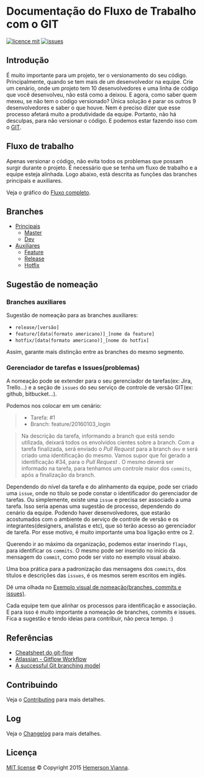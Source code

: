 # Documentação do Fluxo de Trabalho com o GIT

[![licence mit](https://img.shields.io/badge/license-MIT-blue.svg)](https://github.com/doc-solutions/documentation-gitflow/blob/master/LICENSE.md)
[![issues](https://img.shields.io/github/issues/doc-solutions/documentation-gitflow.svg)](https://github.com/doc-solutions/documentation-gitflow/issues)

## Introdução

É muito importante para um projeto, ter o versionamento do seu código. Principalmente, quando se tem mais de um desenvolvedor na equipe. Crie um cenário, onde um projeto tem 10 desenvolvedores e uma linha de código que você desenvolveu, não está como a deixou. E agora, como saber quem mexeu, se não tem o código versionado? Única solução é parar os outros 9 desenvolvedores e saber o que houve. Nem é preciso dizer que esse processo afetará muito a produtividade da equipe. Portanto, não há desculpas, para não versionar o código. E podemos estar fazendo isso com o [GIT](https://git-scm.com/book/pt-br/v1/). 

## Fluxo de trabalho

Apenas versionar o código, não evita todos os problemas que possam surgir durante o projeto. É necessário que se tenha um fluxo de trabalho e a equipe esteja alinhada. Logo abaixo, está descrita as funções das branches principais e auxiliares.

Veja o gráfico do [Fluxo completo](https://github.com/doc-solutions/documentation-gitflow/blob/master/source/images/flow.jpg).

## Branches

- [Principais](source/branches/main.md)
	- [Master](source/branches/master.md)
	- [Dev](source/branches/dev.md)
- [Auxiliares](source/branches/supporting.md)
	- [Feature](source/branches/feature.md)
	- [Release](source/branches/release.md)
	- [Hotfix](source/branches/hotfix.md)

## Sugestão de nomeação

### Branches auxiliares

Sugestão de nomeação para as branches auxiliares: 

- `release/[versão]`
- `feature/[data(formato americano)]_[nome da feature]`
- `hotfix/[data(formato americano)]_[nome do hotfix]`

Assim, garante mais distinção entre as branches do mesmo segmento.

### Gerenciador de tarefas  e Issues(problemas)

A nomeação pode se extender para o seu gerenciador de tarefas(ex: Jira, Trello...) e a seção de `issues` do seu serviço de controle de versão GIT(ex: github, bitbucket...).

Podemos nos colocar em um cenário:

>- Tarefa: #1
>- Branch: feature/20160103_login

>Na descrição da tarefa, informando a branch que está sendo utilizada, deixará todos os envolvidos cientes sobre a branch. 
>Com a tarefa finalizada, será enviado o _Pull Request_ para a branch `dev` e será criado uma identificação do mesmo. Vamos supor que foi gerado a identificação #34, para o _Pull Request_ . O mesmo deverá ser informado na tarefa, para tenhamos um controle maior dos `commits`, após a finalização da branch. 

Dependendo do nível da tarefa e do alinhamento da equipe, pode ser criado uma `issue`, onde no título se pode constar o identificador do gerenciador de tarefas. Ou simplemente, existe uma `issue` e precisa ser associado a uma tarefa. Isso seria apenas uma sugestão de processo, dependendo do cenário da equipe. Podendo haver desenvolvedores, que estarão acostumados com o ambiente do serviço de controle de versão e os integrantes(designers, analistas e etc), que só terão acesso ao gerenciador de tarefa. Por esse motivo, é muito importante uma boa ligação entre os 2.

Querendo ir ao máximo da organização, podemos estar inserindo `flags`, para identificar os `commits`. O mesmo pode ser inserido no início da mensagem do `commit`, como pode ser visto no exemplo visual abaixo.

Uma boa prática para a padronização das mensagens dos `commits`, dos títulos e descrições das `issues`, é os mesmos serem escritos em inglês.

Dê uma olhada no [Exemplo visual de nomeação(branches, commits e issues)](https://github.com/doc-solutions/documentation-gitflow/blob/master/source/images/branches.jpg).

Cada equipe tem que alinhar os processos para identificação e associação. E para isso é muito importante a nomeação de branches, commits e issues. Fica a sugestão e tendo ideias para contribuir, não perca tempo. :) 

## Referências

- [Cheatsheet do git-flow](http://danielkummer.github.io/git-flow-cheatsheet/index.pt_BR.html)
- [Atlassian - Gitflow Workflow](https://www.atlassian.com/git/tutorials/comparing-workflows/gitflow-workflow)
- [A successful Git branching model](http://nvie.com/posts/a-successful-git-branching-model/)

## Contribuindo

Veja o [Contributing](CONTRIBUTING.md) para mais detalhes.

## Log

Veja o [Changelog](CHANGELOG.md) para mais detalhes.

## Licença

[MIT license](LICENSE.md) © Copyright 2015 [Hemerson Vianna](http://hemersonvianna.io).